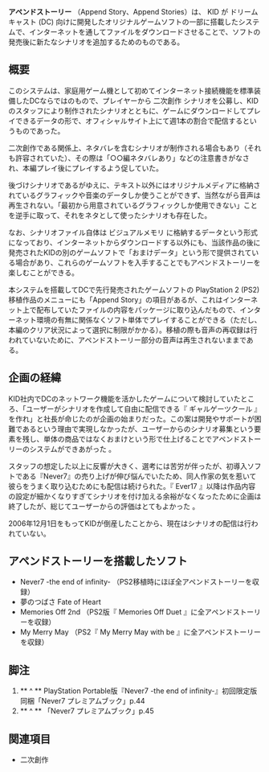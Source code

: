 **アペンドストーリー** （Append Story、Append Stories）は、  KID  が  ドリームキャスト  (DC)
向けに開発したオリジナルゲームソフトの一部に搭載したシステムで、インターネットを通してファイルをダウンロードさせることで、ソフトの発売後に新たなシナリオを追加するためのものである。

##  概要



このシステムは、家庭用ゲーム機として初めてインターネット接続機能を標準装備したDCならではのもので、プレイヤーから  二次創作
シナリオを公募し、KIDのスタッフにより制作されたシナリオとともに、ゲームにダウンロードしてプレイできるデータの形で、オフィシャルサイト上にて週1本の割合で配信するというものであった。

二次創作である関係上、ネタバレを含むシナリオが制作される場合もあり（それも許容されていた）、その際は「○○編ネタバレあり」などの注意書きがなされ、本編プレイ後にプレイするよう促していた。

後づけシナリオであるがゆえに、テキスト以外にはオリジナルメディアに格納されているグラフィックや音楽のデータしか使うことができず、当然ながら音声は再生されない。「最初から用意されているグラフィックしか使用できない」ことを逆手に取って、それをネタとして使ったシナリオも存在した。

なお、シナリオファイル自体は  ビジュアルメモリ
に格納するデータという形式になっており、インターネットからダウンロードする以外にも、当該作品の後に発売されたKIDの別のゲームソフトで「おまけデータ」という形で提供されている場合があり、これらのゲームソフトを入手することでもアペンドストーリーを楽しむことができる。

本システムを搭載してDCで先行発売されたゲームソフトの  PlayStation 2  (PS2) 移植作品のメニューにも「Append
Story」の項目があるが、これはインターネット上で配布していたファイルの内容をパッケージに取り込んだもので、インターネット環境の有無に関係なくソフト単体でプレイすることができる（ただし、本編のクリア状況によって選択に制限がかかる）。移植の際も音声の再収録は行われていないために、アペンドストーリー部分の音声は再生されないままである。

##  企画の経緯



KID社内でDCのネットワーク機能を活かしたゲームについて検討していたところ、「ユーザーがシナリオを作成して自由に配信できる『  ギャルゲーツクール
』を作れ」と社長が命じたのが企画の始まりだった。この案は開発やサポートが困難であるという理由で実現しなかったが、ユーザーからのシナリオ募集という要素を残し、単体の商品ではなくおまけという形で仕上げることでアペンドストーリーのシステムができあがった
  。

スタッフの想定した以上に反響が大きく、選考には苦労が伴ったが、初導入ソフトである『Never7』の売り上げが伸び悩んでいたため、同人作家の気を惹いて彼らをうまく取り込むためにも配信は続けられた。『
Ever17  』以降は作品内容の設定が細かくなりすぎてシナリオを付け加える余裕がなくなったために企画は終了したが、総じてユーザーからの評価はとてもよかった
  。

2006年12月1日をもってKIDが倒産したことから、現在はシナリオの配信は行われていない。

##  アペンドストーリーを搭載したソフト



  * Never7 -the end of infinity-  （PS2移植時にほぼ全アペンドストーリーを収録） 
  * 夢のつばさ Fate of Heart 
  * Memories Off 2nd  （PS2版『  Memories Off Duet  』に全アペンドストーリーを収録） 
  * My Merry May  （PS2『  My Merry May with be  』に全アペンドストーリーを収録） 

##  脚注



  1. ** ^  ** PlayStation Portable版『Never7 -the end of infinity-』初回限定版同梱「Never7 プレミアムブック」p.44 
  2. ** ^  ** 「Never7 プレミアムブック」p.45 

##  関連項目



  * 二次創作 

